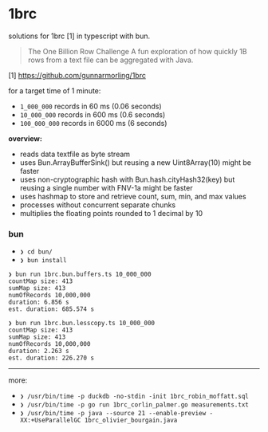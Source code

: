 # 1brc

solutions for 1brc [1] in typescript with bun.

> The One Billion Row Challenge
> A fun exploration of how quickly 1B rows from a text file can be aggregated with Java.

[1] https://github.com/gunnarmorling/1brc

for a target time of 1 minute:

- `1_000_000` records in 60 ms (0.06 seconds)
- `10_000_000` records in 600 ms (0.6 seconds)
- `100_000_000` records in 6000 ms (6 seconds)

**overview:**

- reads data textfile as byte stream
- uses Bun.ArrayBufferSink() but reusing a new Uint8Array(10) might be faster
- uses non-cryptographic hash with Bun.hash.cityHash32(key) but reusing a single number with FNV-1a might be faster
- uses hashmap to store and retrieve count, sum, min, and max values
- processes without concurrent separate chunks
- multiplies the floating points rounded to 1 decimal by 10

### bun

- `❯ cd bun/`
- `❯ bun install`

```
❯ bun run 1brc.bun.buffers.ts 10_000_000
countMap size: 413
sumMap size: 413
numOfRecords 10,000,000
duration: 6.856 s
est. duration: 685.574 s
```

```
❯ bun run 1brc.bun.lesscopy.ts 10_000_000
countMap size: 413
sumMap size: 413
numOfRecords 10,000,000
duration: 2.263 s
est. duration: 226.270 s
```

---

more:

- `❯ /usr/bin/time -p duckdb -no-stdin -init 1brc_robin_moffatt.sql`
- `❯ /usr/bin/time -p go run 1brc_corlin_palmer.go measurements.txt`
- `❯ /usr/bin/time -p java --source 21 --enable-preview -XX:+UseParallelGC 1brc_olivier_bourgain.java`
